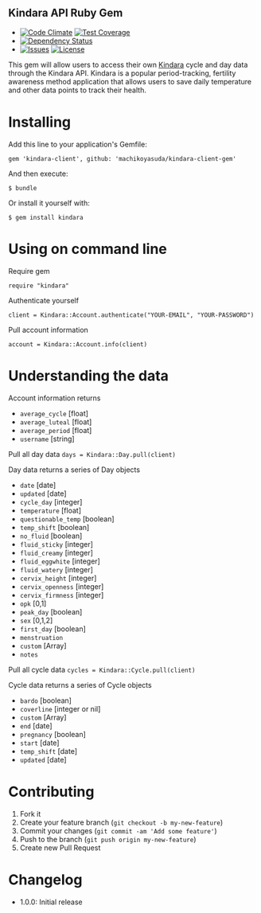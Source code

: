 Kindara API Ruby Gem
--------

  - [![Code Climate](https://codeclimate.com/github/machikoyasuda/kindara-client-gem/badges/gpa.svg)](https://codeclimate.com/github/machikoyasuda/kindara-client-gem) [![Test Coverage](https://codeclimate.com/github/machikoyasuda/kindara-client-gem/badges/coverage.svg)](https://codeclimate.com/github/machikoyasuda/kindara-client-gem)
  - [![Dependency Status](https://gemnasium.com/machikoyasuda/kindara-client-gem.svg)](https://gemnasium.com/machikoyasuda/kindara-client-gem)
  - [![Issues](http://img.shields.io/github/issues/machikoyasuda/kindara-client-gem.svg?style=flat-square)](http://github.com/machikoyasuda/kindara-client-gem/issues)  [![License](http://img.shields.io/badge/license-MIT-brightgreen.svg?style=flat-square)](http://opensource.org/licenses/MIT)


This gem will allow users to access their own [Kindara](http://kindara.com) cycle and day data through the Kindara API. Kindara is a popular period-tracking, fertility awareness method application that allows users to save daily temperature and other data points to track their health.

Installing
==========

Add this line to your application's Gemfile:

    gem 'kindara-client', github: 'machikoyasuda/kindara-client-gem'

And then execute:

    $ bundle

Or install it yourself with:

    $ gem install kindara

Using on command line
=====

Require gem

`require "kindara"`

Authenticate yourself

  `client = Kindara::Account.authenticate("YOUR-EMAIL", "YOUR-PASSWORD")`

Pull account information

  `account = Kindara::Account.info(client)`

Understanding the data
====

Account information returns
  - `average_cycle` [float]
  - `average_luteal` [float]
  - `average_period` [float]
  - `username` [string]

Pull all day data
  `days = Kindara::Day.pull(client)`

Day data returns a series of Day objects
  - `date` [date]
  - `updated` [date]
  - `cycle_day` [integer]
  - `temperature` [float]
  - `questionable_temp` [boolean]
  - `temp_shift` [boolean]
  - `no_fluid` [boolean]
  - `fluid_sticky` [integer]
  - `fluid_creamy` [integer]
  - `fluid_eggwhite` [integer]
  - `fluid_watery` [integer]
  - `cervix_height` [integer]
  - `cervix_openness` [integer]
  - `cervix_firmness` [integer]
  - `opk` [0,1]
  - `peak_day` [boolean]
  - `sex` [0,1,2]
  - `first_day` [boolean]
  - `menstruation`
  - `custom` [Array]
  - `notes`

Pull all cycle data
  `cycles = Kindara::Cycle.pull(client)`

Cycle data returns a series of Cycle objects
  - `bardo` [boolean]
  - `coverline` [integer or nil]
  - `custom` [Array]
  - `end` [date]
  - `pregnancy` [boolean]
  - `start` [date]
  - `temp_shift` [date]
  - `updated` [date]


Contributing
============

  1. Fork it
  2. Create your feature branch (`git checkout -b my-new-feature`)
  3. Commit your changes (`git commit -am 'Add some feature'`)
  4. Push to the branch (`git push origin my-new-feature`)
  5. Create new Pull Request


Changelog
=========

  - 1.0.0: Initial release
